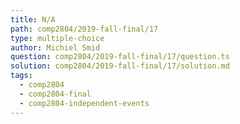 ```yaml
---
title: N/A
path: comp2804/2019-fall-final/17
type: multiple-choice
author: Michiel Smid
question: comp2804/2019-fall-final/17/question.ts
solution: comp2804/2019-fall-final/17/solution.md
tags:
  - comp2804
  - comp2804-final
  - comp2804-independent-events
---
```

